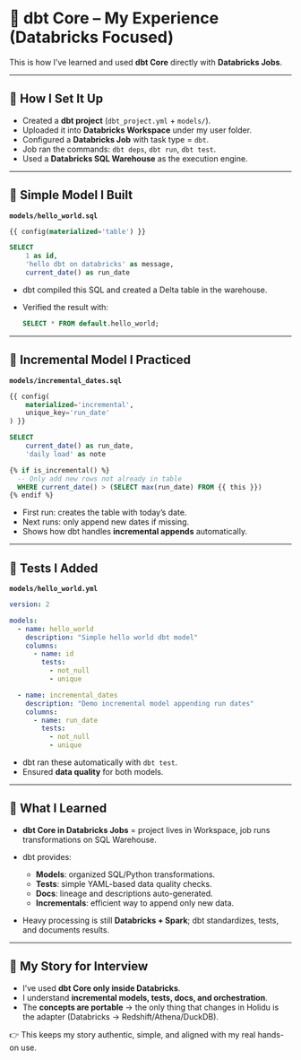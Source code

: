 # 📘 dbt Core – My Experience (Databricks Focused)

This is how I’ve learned and used **dbt Core** directly with **Databricks Jobs**.

---

## 🔹 How I Set It Up

* Created a **dbt project** (`dbt_project.yml` + `models/`).
* Uploaded it into **Databricks Workspace** under my user folder.
* Configured a **Databricks Job** with task type = `dbt`.
* Job ran the commands: `dbt deps`, `dbt run`, `dbt test`.
* Used a **Databricks SQL Warehouse** as the execution engine.

---

## 🔹 Simple Model I Built

**`models/hello_world.sql`**

```sql
{{ config(materialized='table') }}

SELECT
    1 as id,
    'hello dbt on databricks' as message,
    current_date() as run_date
```

* dbt compiled this SQL and created a Delta table in the warehouse.
* Verified the result with:

  ```sql
  SELECT * FROM default.hello_world;
  ```

---

## 🔹 Incremental Model I Practiced

**`models/incremental_dates.sql`**

```sql
{{ config(
    materialized='incremental',
    unique_key='run_date'
) }}

SELECT
    current_date() as run_date,
    'daily load' as note

{% if is_incremental() %}
  -- Only add new rows not already in table
  WHERE current_date() > (SELECT max(run_date) FROM {{ this }})
{% endif %}
```

* First run: creates the table with today’s date.
* Next runs: only append new dates if missing.
* Shows how dbt handles **incremental appends** automatically.

---

## 🔹 Tests I Added

**`models/hello_world.yml`**

```yaml
version: 2

models:
  - name: hello_world
    description: "Simple hello world dbt model"
    columns:
      - name: id
        tests:
          - not_null
          - unique

  - name: incremental_dates
    description: "Demo incremental model appending run dates"
    columns:
      - name: run_date
        tests:
          - not_null
          - unique
```

* dbt ran these automatically with `dbt test`.
* Ensured **data quality** for both models.

---

## 🔹 What I Learned

* **dbt Core in Databricks Jobs** = project lives in Workspace, job runs transformations on SQL Warehouse.
* dbt provides:

  * **Models**: organized SQL/Python transformations.
  * **Tests**: simple YAML-based data quality checks.
  * **Docs**: lineage and descriptions auto-generated.
  * **Incrementals**: efficient way to append only new data.
* Heavy processing is still **Databricks + Spark**; dbt standardizes, tests, and documents results.

---

## 🔹 My Story for Interview

* I’ve used **dbt Core only inside Databricks**.
* I understand **incremental models, tests, docs, and orchestration**.
* The **concepts are portable** → the only thing that changes in Holidu is the adapter (Databricks → Redshift/Athena/DuckDB).

👉 This keeps my story authentic, simple, and aligned with my real hands-on use.
